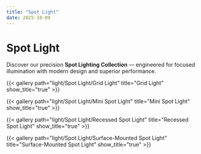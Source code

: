 ```yaml
---
title: "Spot Light"
date: 2025-10-09
---
```


# Spot Light

Discover our precision **Spot Lighting Collection** — engineered for focused illumination with modern design and superior performance.

{{< gallery path="light/Spot Light/Grid Light" title="Grid Light" show_title="true" >}}

{{< gallery path="light/Spot Light/Mini Spot Light" title="Mini Spot Light" show_title="true" >}}

{{< gallery path="light/Spot Light/Recessed Spot Light" title="Recessed Spot Light" show_title="true" >}}

{{< gallery path="light/Spot Light/Surface-Mounted Spot Light" title="Surface-Mounted Spot Light" show_title="true" >}}